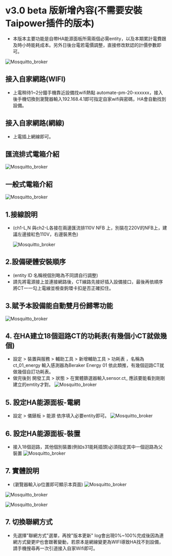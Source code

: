 # v3.0 beta 版新增內容(不需要安裝Taipower插件的版本)
* 本版本主要功能是自帶HA能源面板所需兩個必需entity，以及本期累計電費跟及時小時能耗成本。另外日後台電若電價調整，直接修改默認的計價參數即可。

![Mosquitto_broker](/PM_20/PM_20_v2/image/重置紐.jpg)
## 接入自家網路(WIFI)
* 上電稍待1~2分鐘手機靠近設備找wifi熱點 automate-pm-20-xxxxxx，接入後手機切換到瀏覽器輸入192.168.4.1即可指定自家wifi與密碼，HA會自動找到設備。
## 接入自家網路(網線)
* 上電插上網線即可。
## 匯流排式電箱介紹
![Mosquitto_broker](/PM_20/PM_20_v2/image/image10.JPG)
## 一般式電箱介紹
![Mosquitto_broker](/PM_20/PM_20_v2/image/a_15.JPG)
## 1.接線說明
* (ch1-L,N 與ch2-L各接在兩邊匯流排110V NFB 上，別裝在220V的NFB上，建議左邊接紅色110V，右邊裝黑色)

   ![Mosquitto_broker](/PM_20/PM_20_v2/image/S__51159045-3.JPG)
   
## 2.設備硬體安裝順序
* (entity ID 名稱視個別略為不同請自行調整)
* 請先將電源接上並連接網路後，CT線路先接好插入設備接口，最後再依順序將CT一一勾上電線並檢查鉤環卡扣是否正確扣住。
## 3.賦予本設備能自動雙月份歸零功能
![Mosquitto_broker](/PM_20/PM_20_v2/image/S__49905668_2.JPG)
## 4. 在HA建立18個迴路CT的功耗表(有幾個小CT就做幾個)
* 設定 > 裝置與服務 > 輔助工具 > 新增輔助工具 > 功耗表 ，名稱為 ct_01_energy 輸入感測器為Beraker Energy 01 依此類推，有幾個迴路CT就做幾個自訂功耗表。
* 做完後到 開發工具 > 狀態 > 在實體篩選器輸入sensor.ct_  應該要能看到剛剛建立的emtity才對。
![Mosquitto_broker](/PM_20/PM_20_v2/image/p946.JPG)
## 5. 設定HA能源面板-電網
* 設定  >  儀錶板  > 能源  依序填入必要entity即可。
![Mosquitto_broker](/PM_20/PM_20_v2/image/p941.JPG)
## 6. 設定HA能源面板-裝置
* 接入18個迴路，其他個別裝置(例如s31能耗插頭)必須指定其中一個迴路為父裝置
![Mosquitto_broker](/PM_20/PM_20_v2/image/p944.JPG)
## 7. 實體說明
* (瀏覽器輸入ip位置即可顯示本頁面)
![Mosquitto_broker](/PM_20/PM_20_v2/image/a1.JPG)

![Mosquitto_broker](/PM_20/PM_20_v2/image/a2.JPG)

![Mosquitto_broker](/PM_20/PM_20_v2/image/a4.JPG)

## 7. 切換聯網方式
* 先選擇"聯網方式"選單，再按"版本更新" log會出現0%~100%完成後因為連網方式變更IP也會跟著變動，若原本是網線變更為WIFI導致HA找不到設備，請手機搜尋再一次引道接入自家Wifi即可。


